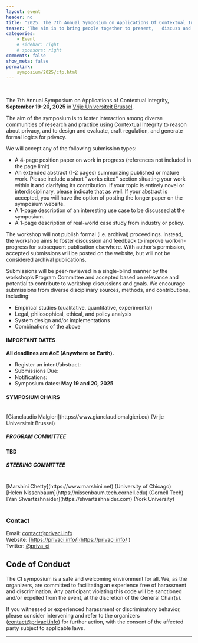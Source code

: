 ```yaml
---
layout: event
header: no
title: "2025: The 7th Annual Symposium on Applications Of Contextual Integrity, New Jersey"
teaser: "The aim is to bring people together to present,   discuss and share ideas based on ongoing and completed projects drawing on CI as their underlying conception of privacy."
categories:
    - Event
    # sidebar: right
    # sponsors: right
comments: false
show_meta: false
permalink: 
    symposium/2025/cfp.html
---
```

<br/>

 <style>
.alert{
    position:relative;
    padding:.75rem 1.25rem;
    margin-bottom:1rem;
    border:1px solid transparent;
    border-radius:.25rem
}
.alert-heading{
    color:inherit
}
.alert-link{
    font-weight:700
}
.alert-success {
    color: #155724;
    background-color: #d4edda;
    border-color: #c3e6cb
}

.alert-success hr {
    border-top-color: #b1dfbb
}

.alert-success .alert-link {
    color: #0b2e13
}
.alert-warning{
    color:#856404;
    background-color:#fff3cd;
    border-color:#ffeeba
}
.alert-warning hr{
    border-top-color:#ffe8a1
}
.alert-warning .alert-link{
    color:#533f03
}

</style>
<!--<div class="alert alert-warning" role="alert">
<h4 class="alert-heading">COVID Protocol</h4>
  <p>
  We are monitoring the COVID situation. More details will be made
  available closer to the day which may include required testing,   masking indoors and proof of vaccination.
  <p/>
  Stay safe!</p>
</div> -->

<!-- ![{{ site.url }}/images/logo2022.png]({{ site.url }}/images/RutgersCISymLogo.png)-->


The 7th Annual Symposium on Applications of Contextual
 Integrity, <b>September 19-20, 2025</b> in [Vrije Universiteit Brussel](https://www.vub.be/en).

The aim of the symposium is to foster interaction among diverse communities of research and practice using Contextual Integrity to reason about privacy,   and to design and evaluate,   craft regulation,   and generate formal logics for privacy.

We will accept any of the following submission types:

* A 4-page position paper on work in progress (references not included in the page limit)
* An extended abstract (1-2 pages) summarizing published or mature work. Please
  include a short "works cited" section situating your work within it and clarifying its contribution. If your topic is entirely novel or interdisciplinary,   please indicate that as well. If your abstract is accepted,   you will have the option of posting the longer paper on the symposium website.
* A 1-page description of an interesting use case to be discussed at the symposium.
* A 1-page description of real-world case study from industry or policy.

The workshop will not publish formal (i.e. archival) proceedings. Instead,   the workshop aims to foster discussion and feedback to improve work-in-progress for
subsequent publication elsewhere.  With author’s permission,   accepted submissions will be posted on the website,   but will not be considered archival publications.

Submissions will be peer-reviewed in a single-blind manner by the workshop’s Program Committee and accepted based on relevance and potential to contribute to workshop discussions and goals. We encourage submissions from diverse disciplinary sources,   methods,   and contributions,   including:

* Empirical studies (qualitative,   quantitative,   experimental)
* Legal,   philosophical,   ethical,   and policy analysis
* System design and/or implementations
* Combinations of the above

<!-- Papers should be formatted using the [ACM Master Article Template](https://www.acm.org/publications/taps/word-template-workflow). For LaTeX users,   choose <b>format=sigconf</b>.-->


<!--

 We look forward to seeing you at the symposium!


## Symposium Program

### [Full program](https://docs.google.com/spreadsheets/d/e/2PACX-1vQJHr0VTytbZ6F3f1yvFyL5Mp--aFm2Z3p1un469Gj02UJ3vBMjsbfkvgUk80UdyS15wmRfVjIBksYN/pubhtml?gid=1416502899&single=true)

#### The [Friday]({{ site.url }}/symposium6/Friday.pdf) and [Saturday]({{ site.url }}/symposium6/Saturday.pdf) programs -->

 
 <!-- ([Thursday]({{ site.url }}/symposium5/Thursday.pdf) and [Friday]({{ site.url}}/symposium5/Friday.pdf) schedules)-->




<!--

#### REGISTRATION

Registration for the symposium is **$100**. The registration includes a light breakfast (coffee and pastries), lunch and dinner on Friday and light breakfast (coffee and pastries) on Saturday. 

Please use the following [link](https://forms.gle/5BBmg9exS2bfPnoo6) to register. 
__(After you submit the registration form, you should see the link to the payment processing system.)__



### Logistics

For information on the event location and accommodations [click here](https://privaci.info/symposium/2024/logistics.html).


## TRAVEL GRANTS

<div class="alert alert-success" role="alert">
<h4 class="alert-heading"></h4>
  <p>
 Travel grant awardees will be hosted at a mentoring lunch,  expected to participate in both days of the workshop, and provide a short report following the symposium.
 </p>
</div>

Participants can apply for a travel grant award that can go towards partially covering the cost of attending the symposium by filling in this [form](https://forms.gle/N1fpoa3HW33qwfpXA).

-->

<!-- **Accepting until August 23 or until funding last** -->

<!-- The only travel expenses that can be reimbursed are: **air travel** and **hotel**. The exact number of awards will depend on the availability of funds and will be determined as funding amounts are finalized.-->

<!--
## NSF Student Grant Application

<div class="alert alert-success" role="alert">
<h4 class="alert-heading"></h4>
  <p>
 Travel grant awardees will be hosted at a mentoring lunch,  expected to participate in both days of the workshop, and provide a short report following the symposium.
 </p>
</div>

**The NSF awards are limited to students studying at a US institution**

The National Science Foundation has just awarded us funding to cover graduate student travel expenses to attend the 2024 PrivaCI symposium!

This is an excellent opportunity for students to learn about research and practice in the application of contextual integrity as a framework to reason about privacy.

Students from under-represented groups including but not limited to women, minorities, and members of the LGTBQ+ community are strongly encouraged to apply.

Students will be provided with the support of **$1000-$1500** depending on where they are travelling from to be used towards registration, hotel and airfare costs.

Please use this [link](https://forms.gle/YHSUGo5AbyRxQCodA) to apply. 

We will allocate funding to qualified applicants until funding is used up.

Travel grant awardees will be expected to participate in both days of the workshop and will be hosted at a mentoring lunch.
-->

<!--
Students from under-represented groups including but not limited to women,   minorities,   and members of the LGTBQ+ community are strongly encouraged to apply.

Students will be provided with the support of **$1000-$1500** depending on where they are travelling from to be used towards hotel and airfare costs.

Registration costs will be waived for all travel grant awardees. Travel grant awardees will be expected to participate in both days of the workshop and will be hosted at a mentoring lunch.


<!--Please use this [link](https://forms.gle/1mzhyqF1i8PAbyHq9) to apply. We will allocate funding to qualified applicants until funding is used up.  -->




#### IMPORTANT DATES

__All deadlines are AoE (Anywhere on Earth).__

* Register an intent/abstract:  
* Submissions Due: 
* Notifications: 
* Symposium dates: **May 19 and 20,   2025**



<!-- #### HOW TO SUBMIT

Please make submissions using [the submission site.](https://cisymposium.eecs.yorku.ca)

-->

#### SYMPOSIUM CHAIRS
  <br/>
  [Gianclaudio Malgieri](https://www.gianclaudiomalgieri.eu) (Vrije Universiteit Brussel)
  <!-- [Louise Barkhuus](http://www.barkhu.us) (Rutgers University and The IT University of Copenhagen)<br/>
  [Ruobin Gong](https://ruobingong.github.io/) (Rutgers University)<br/>
  [Rebecca Reynolds](https://comminfo.rutgers.edu/reynolds-rebecca) (Rutgers University) <br/> -->
  

##### PROGRAM COMMITTEE

__TBD__

<!--
[Noah Apthorpe](https://www.cs.colgate.edu/~napthorpe) (Colgate University)<br/>-->
<!-- [Karla Badillo-Urquiola ](https://engineering.nd.edu/faculty/karla-badillo-urquiola/) (University of Notre Dame) <br/>-->
<!-- [Sebastian Benthall](http://sbenthall.net) (New York University) <br/>-->
<!--[Louise Barkhuus](http://www.barkhu.us) (The IT University of Copenhagen)<br/>
[Aloni Cohen](https://aloni.net) (University of Chicago) <br/>
[Jorge Pereira Campos](https://www.universiteitleiden.nl/en/staffmembers/jorge-pereira-campos#tab-1) (Leiden University) <br/>
[Ignacio Cofone](http://www.ignaciocofone.com) (McGill University)<br/>-->
<!-- [Rachel Cummings](https://www.engineering.columbia.edu/faculty/rachel-cummings) (Columbia University) <br/>-->
<!-- [Anupam Datta](https://csd.cs.cmu.edu/people/faculty/anupam-datta) (CMU)  <br/>-->
<!-- [Cathy Dwyer](https://www.pace.edu/profile/catherine-dwyer) (Pace University) <br/> -
[Yuanyuan Feng](https://yuanyuanfeng.com) (University of Vermont) <br/>
[Brett Frischmann](http://www.brettfrischmann.com) (Villanova University) <br/>
[Kyle Jones](https://thecorkboard.org) (Indiana University-Indianapolis) <br/>
[Bart Knijnenburg](https://www.usabart.nl/portfolio/#home.html) (Clemson University) <br/> -->
<!-- [Serge Egelman](Ihttps://www.icsi.berkeley.edu/icsi/people/egelman/) (ICSI & UC,   Berkeley)<br/>-->
<!-- [Maritza Johnson](https://maritzajohnson.com/)  (University of San Diego)<br/>
[Margot E. Kaminski](http://www.margotkaminski.com) (University of Colorado Law School)<br/> -->
<!--[Priya Kumar](https://priyakumar.org) (Pennsylvania State University)<br />
[Yafit Lev-Aretz](https://zicklin.baruch.cuny.edu/faculty-profile/yafit-lev-aretz/) (Zicklin School of Business,   Baruch College)<br/>
[Kirsten Martin](http://www.kirstenmartin.net) (University of Notre Dame)<br />
[Lee James McGuigan ](http://hussman.unc.edu/directory/faculty/lee-mcguigan) (University of North Carolina at Chapel Hill)<br/>
[Mainack Mondal](https://cse.iitkgp.ac.in/~mainack/) (IIT Kharagpur)<br />
[Joel Reardon](http://pages.cpsc.ucalgary.ca/~joel.reardon/) University of Calgary<br/>
[Madelyn Sanfilippo](https://madelynsanfilippo.com) (University of Illinois at Urbana-Champaign)<br/>
[Ido Sivan-Sevilla](https://ischool.umd.edu/about/directory/ido-sivan-sevilla) (University of Maryland) <br/>
[Luke Stark ](https://starkcontrast.co) (Western University)<br/>
[Katherine J. Strandburg](https://its.law.nyu.edu/facultyprofiles/index.cfm?fuseaction=profile.overview&personid=28509) (New York University School of Law)<br/>
[Daniel Susser](http://www.danielsusser.info) (Penn State University)<br/>
[Eran Toch](http://toch.tau.ac.il/) (Tel Aviv University)<br/> -->
<!-- [Salomé Viljoen](https://www.salomeviljoen.com) (University of Michigan Law School) <br/>-->
<!-- [Jessica Vitak](https://jessicavitak.com/) (University of Maryland)<br/>-->
<!-- [Primal Wijesekera](https://www.icsi.berkeley.edu/icsi/people/primalw) (ICSI)<br/>-->
<!-- [Pamela Wisniewski](http://www.pamspam.com) (University of Central Florida)<br/> -->
<!-- [Shikun Aerin Zhang]() (TikTok)<br/>-->
<!-- [Michael Zimmer](https://www.marquette.edu/computer-science/directory/michael-zimmer.php) (Marquette University)<br/>-->



##### STEERING COMMITTEE
<br/>
[Marshini Chetty](https://www.marshini.net) (University of Chicago) <br/>
[Helen Nissenbaum](https://nissenbaum.tech.cornell.edu) (Cornell Tech) <br/>
[Yan Shvartzshnaider](https://shvartzshnaider.com) (York University) <br/>
<br/>

### Contact

Email: [contact@privaci.info](mailto:contact@privaci.info)
<br/>
Website: [https://privaci.info/](https://privaci.info/ )
<br/>
Twitter: [@priva_ci](https://twitter.com/priva_ci)

## Code of Conduct

The CI symposium is a safe and welcoming environment for all. We,   as the organizers,   are committed to facilitating an experience free of harassment and discrimination. Any participant violating this code will be sanctioned and/or expelled from the event,   at the discretion of the General Chair(s).

If you witnessed or experienced harassment or discriminatory behavior,   please consider intervening and refer to the organizers (contact@privaci.info) for further action,   with the consent of the affected party subject to applicable laws.


<hr/>

<!--
# We are grateful for the support
<br/>
<img src="{{ site.url }}/images/NSF_Logo.png" alt="NSF logo" width="35%"/>
<img src="{{ site.url }}/images/rutgers_logo.png" alt="Rutgers logo" />
<img src="{{ site.url }}/images/DLI_logo.jpg" alt="DLI logo" width="50%"/>
<br/>
<img src="{{ site.url }}/images/google.png" alt="google logo" width="30%"/>
-->